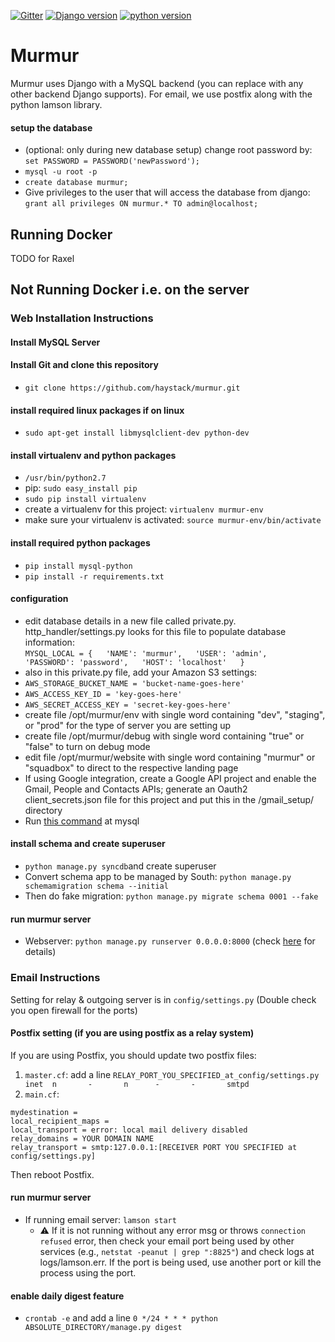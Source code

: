 
[![Gitter](https://badges.gitter.im/Join%20Chat.svg)](https://gitter.im/haystack/murmur?utm_source=badge&utm_medium=badge&utm_campaign=pr-badge) [![Django version](https://img.shields.io/badge/django-1.6-blue.svg)](https://docs.djangoproject.com/en/2.2/releases/1.6/) [![python version](https://img.shields.io/badge/python-2.7-yellowgreen.svg)](https://www.python.org/download/releases/2.7/)

Murmur
=

Murmur uses Django with a MySQL backend (you can replace with any other backend Django supports). For email, we use postfix along with the python lamson library.


#### setup the database 
* (optional: only during new database setup) change root password by: `set PASSWORD = PASSWORD('newPassword');`
* `mysql -u root -p`
* `create database murmur;`
* Give privileges to the user that will access the database from django: `grant all privileges ON murmur.* TO admin@localhost;`

## Running Docker
 
TODO for Raxel

## Not Running Docker i.e. on the server

### Web Installation Instructions
  
#### Install MySQL Server

#### Install Git and clone this repository
* `git clone https://github.com/haystack/murmur.git`

#### install required linux packages if on linux
* `sudo apt-get install libmysqlclient-dev python-dev`

#### install virtualenv and python packages
* `/usr/bin/python2.7`
* pip: `sudo easy_install pip`
* `sudo pip install virtualenv `
* create a virtualenv for this project: `virtualenv murmur-env`
* make sure your virtualenv is activated: `source murmur-env/bin/activate`

#### install required python packages
* `pip install mysql-python`
* `pip install -r requirements.txt`

#### configuration
* edit database details in a new file called private.py. http_handler/settings.py looks for this file to populate database information:  
  `MYSQL_LOCAL = {  
	  'NAME': 'murmur',  
	  'USER': 'admin',  
	  'PASSWORD': 'password',  
	  'HOST': 'localhost'  
  }`
* also in this private.py file, add your Amazon S3 settings:
* `AWS_STORAGE_BUCKET_NAME = 'bucket-name-goes-here'`
* `AWS_ACCESS_KEY_ID = 'key-goes-here'`
* `AWS_SECRET_ACCESS_KEY = 'secret-key-goes-here'`
* create file /opt/murmur/env with single word containing "dev", "staging", or "prod" for the type of server you are setting up
* create file /opt/murmur/debug with single word containing "true" or "false" to turn on debug mode
* edit file /opt/murmur/website with single word containing "murmur" or "squadbox" to direct to the respective landing page
* If using Google integration, create a Google API project and enable the Gmail, People and Contacts APIs; generate an Oauth2 client_secrets.json file for this project and put this in the /gmail_setup/ directory
* Run [this command](https://github.com/haystack/murmur/blob/master/mysql_encoding) at mysql



#### install schema and create superuser
* `python manage.py syncdb`and create superuser
* Convert schema app to be managed by South: `python manage.py schemamigration schema --initial`
* Then do fake migration:  `python manage.py migrate schema 0001 --fake`

#### run murmur server
* Webserver: `python manage.py runserver 0.0.0.0:8000` (check [here](https://www.digitalocean.com/community/tutorials/how-to-serve-django-applications-with-apache-and-mod_wsgi-on-ubuntu-16-04) for details)

### Email Instructions
 
Setting for relay & outgoing server is in `config/settings.py` (Double check you open firewall for the ports)

#### Postfix setting (if you are using postfix as a relay system)

If you are using Postfix, you should update two postfix files:

1. `master.cf`: add a line `RELAY_PORT_YOU_SPECIFIED_at_config/settings.py      inet  n       -       n      -       -       smtpd`
2. `main.cf`: 
```
mydestination =
local_recipient_maps =
local_transport = error: local mail delivery disabled
relay_domains = YOUR DOMAIN NAME
relay_transport = smtp:127.0.0.1:[RECEIVER PORT YOU SPECIFIED at config/settings.py]
```

Then reboot Postfix. 

#### run murmur server
* If running email server: `lamson start`
	+ ⚠️ If it is not running without any error msg or throws `connection refused` error, then check your email port being used by other services (e.g., `netstat -peanut | grep ":8825"`) and check logs at logs/lamson.err. If the port is being used, use another port or kill the process using the port.  

#### enable daily digest feature
* `crontab -e` and add a line `0 */24 * * * python ABSOLUTE_DIRECTORY/manage.py digest`
